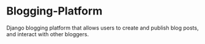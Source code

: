 # Blogging-Platform
Django blogging platform that allows users to create and publish blog posts, and interact with other bloggers.
